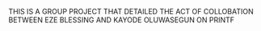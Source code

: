 THIS IS A GROUP PROJECT THAT DETAILED THE ACT OF COLLOBATION BETWEEN EZE BLESSING AND KAYODE OLUWASEGUN ON PRINTF
